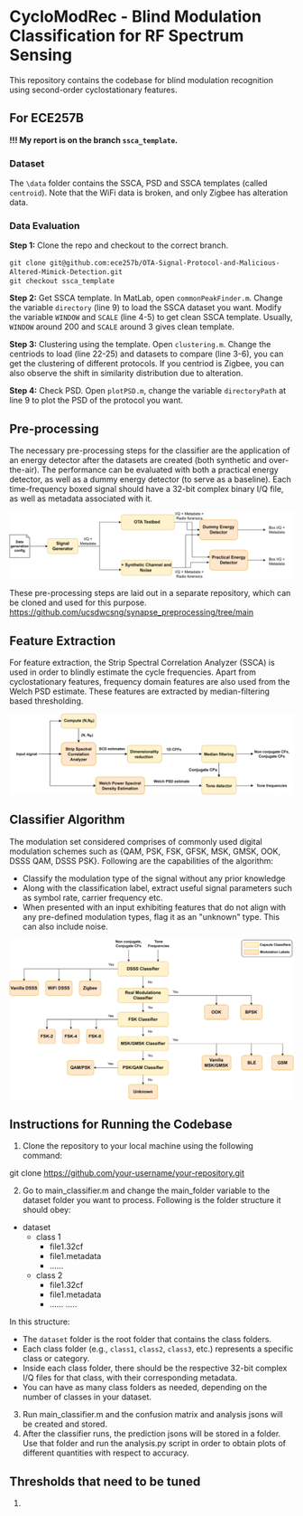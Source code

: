 # CycloModRec - Blind Modulation Classification for RF Spectrum Sensing 
This repository contains the codebase for blind modulation recognition using second-order cyclostationary features. 

## For ECE257B
**!!! My report is on the branch `ssca_template`.**

### Dataset
The `\data` folder contains the SSCA, PSD and SSCA templates (called `centroid`). Note that the WiFi data is broken, and only Zigbee has alteration data.

### Data Evaluation
**Step 1:** Clone the repo and checkout to the correct branch.
```
git clone git@github.com:ece257b/OTA-Signal-Protocol-and-Malicious-Altered-Mimick-Detection.git
git checkout ssca_template
```
**Step 2:** Get SSCA template. In MatLab, open `commonPeakFinder.m`. Change the variable `directory` (line 9) to load the SSCA dataset you want. Modify the variable `WINDOW` and `SCALE` (line 4-5) to get clean SSCA template. Usually, `WINDOW` around 200 and `SCALE` around 3 gives clean template. 

**Step 3:** Clustering using the template. Open `clustering.m`. Change the centriods to load (line 22-25) and datasets to compare (line 3-6), you can get the clustering of different protocols. If you centriod is Zigbee, you can also observe the shift in similarity distribution due to alteration.

**Step 4:** Check PSD. Open `plotPSD.m`, change the variable `directoryPath` at line 9 to plot the PSD of the protocol you want.


## Pre-processing 
The necessary pre-processing steps for the classifier are the application of an energy detector after the datasets are created (both synthetic and over-the-air). The performance can be evaluated with both a practical energy detector, as well as a dummy energy detector (to serve as a baseline). Each time-frequency boxed signal should have a 32-bit complex binary I/Q file, as well as metadata associated with it. 

![./docs/system%20architecture.png](./docs/data_preprocessing.png)

These pre-processing steps are laid out in a separate repository, which can be cloned and used for this purpose. 
https://github.com/ucsdwcsng/synapse_preprocessing/tree/main

## Feature Extraction
For feature extraction, the Strip Spectral Correlation Analyzer (SSCA) is used in order to blindly estimate the cycle frequencies. Apart from cyclostationary features, frequency domain features are also used from the Welch PSD estimate. These features are extracted by median-filtering based thresholding. 

![./docs/system%20architecture.png](./docs/pre-processing-flow.png)

## Classifier Algorithm 

The modulation set considered comprises of commonly used digital modulation schemes such as {QAM, PSK, FSK, GFSK, MSK, GMSK, OOK, DSSS QAM, DSSS PSK}. Following are the capabilities of the algorithm:
* Classify the modulation type of the signal without any prior knowledge
* Along with the classification label, extract useful signal parameters such as symbol rate, carrier frequency etc. 
* When presented with an input exhibiting features that do not align with any pre-defined modulation types, flag it as an "unknown" type. This can also include noise.

![./docs/system%20architecture.png](./docs/decision-tree.png)

## Instructions for Running the Codebase

1. Clone the repository to your local machine using the following command:

git clone https://github.com/your-username/your-repository.git

2. Go to main_classifier.m and change the main_folder variable to the dataset folder you want to process. Following is the folder structure it should obey: 

- dataset
  - class 1
    - file1.32cf
    - file1.metadata
    - ......
  - class 2
    - file1.32cf
    - file1.metadata
    - ......
  .....

In this structure:

- The `dataset` folder is the root folder that contains the class folders.
- Each class folder (e.g., `class1`, `class2`, `class3`, etc.) represents a specific class or category.
- Inside each class folder, there should be the respective 32-bit complex I/Q files for that class, with their corresponding metadata.
- You can have as many class folders as needed, depending on the number of classes in your dataset.

3. Run main_classifier.m and the confusion matrix and analysis jsons will be created and stored. 
4. After the classifier runs, the prediction jsons will be stored in a folder. Use that folder and run the analysis.py script in order to obtain plots of different quantities with respect to accuracy.

## Thresholds that need to be tuned
1. 
